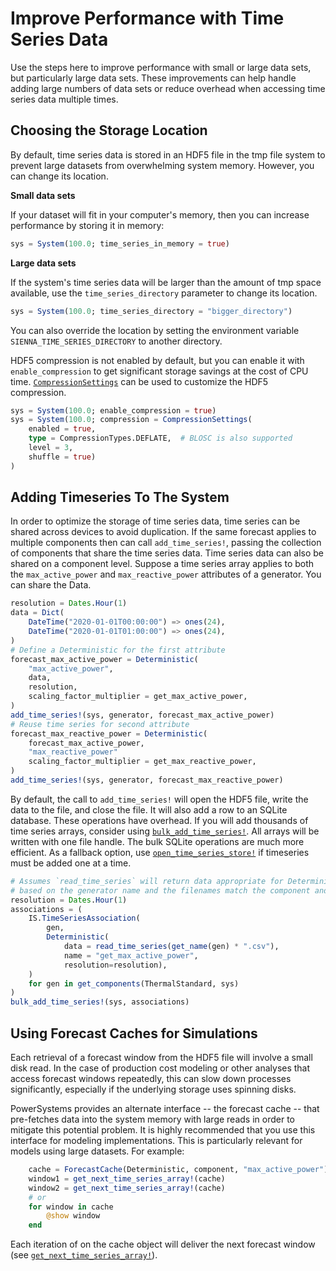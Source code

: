 # Improve Performance with Time Series Data

Use the steps here to improve performance with small or large data sets, but
particularly large data sets. These improvements can help handle adding
large numbers of data sets or reduce overhead when accessing time series data
multiple times. 

## Choosing the Storage Location

By default, time series data is stored in an HDF5 file in the tmp file system to prevent
large datasets from overwhelming system memory. However, you can change its location.

**Small data sets**

If your dataset will fit in your computer's memory, then you can increase
performance by storing it in memory:

```julia
sys = System(100.0; time_series_in_memory = true)
```

**Large data sets**

If the system's time series data will be larger than the amount of tmp space available, use
the `time_series_directory` parameter to change its location.
```julia
sys = System(100.0; time_series_directory = "bigger_directory")
```
You can also override the location by setting the environment
variable `SIENNA_TIME_SERIES_DIRECTORY` to another directory.

HDF5 compression is not enabled by default, but you can enable
it with `enable_compression` to get significant storage savings at the cost of CPU time.
[`CompressionSettings`](@ref) can be used to customize the HDF5 compression.

```julia
sys = System(100.0; enable_compression = true)
sys = System(100.0; compression = CompressionSettings(
    enabled = true,
    type = CompressionTypes.DEFLATE,  # BLOSC is also supported
    level = 3,
    shuffle = true)
)
```

## Adding Timeseries To The System

In order to optimize the storage of time series data, time series can be shared
across devices to avoid duplication. If the same forecast applies to multiple
components then can call `add_time_series!`, passing the collection of
components that share the time series data.
Time series data can also be shared on a component level. Suppose a time series array applies to
both the `max_active_power` and `max_reactive_power` attributes of a generator. You can share the
Data. 

```julia
resolution = Dates.Hour(1)
data = Dict(
    DateTime("2020-01-01T00:00:00") => ones(24),
    DateTime("2020-01-01T01:00:00") => ones(24),
)
# Define a Deterministic for the first attribute
forecast_max_active_power = Deterministic(
    "max_active_power",
    data,
    resolution,
    scaling_factor_multiplier = get_max_active_power,
)
add_time_series!(sys, generator, forecast_max_active_power)
# Reuse time series for second attribute
forecast_max_reactive_power = Deterministic(
    forecast_max_active_power,
    "max_reactive_power"
    scaling_factor_multiplier = get_max_reactive_power,
)
add_time_series!(sys, generator, forecast_max_reactive_power)
```

By default, the call to `add_time_series!` will open the HDF5 file, write the data to the file,
and close the file. It will also add a row to an SQLite database. These operations have overhead.
If you will add thousands of time series arrays, consider using [`bulk_add_time_series!`](@ref).
All arrays will be written with one file handle. The
bulk SQLite operations are much more efficient. As a fallback option, use
[`open_time_series_store!`](ref) if timeseries must be added one at a time.

```julia
# Assumes `read_time_series` will return data appropriate for Deterministic forecasts
# based on the generator name and the filenames match the component and time series names.
resolution = Dates.Hour(1)
associations = (
    IS.TimeSeriesAssociation(
        gen,
        Deterministic(
            data = read_time_series(get_name(gen) * ".csv"),
            name = "get_max_active_power",
            resolution=resolution),
    )
    for gen in get_components(ThermalStandard, sys)
)
bulk_add_time_series!(sys, associations)
```

## Using Forecast Caches for Simulations

Each retrieval of a forecast window from the HDF5 file will involve a small disk read.
In the case of production cost modeling or other analyses that access
forecast windows repeatedly, this can slow down processes significantly, especially if the
underlying storage uses spinning disks.

PowerSystems provides an alternate interface -- the forecast cache -- that pre-fetches data
into the system memory with large reads in order to mitigate this potential problem.
It is highly recommended that you use this interface for modeling implementations. This is
particularly relevant for models using large datasets.
For example:
```julia
    cache = ForecastCache(Deterministic, component, "max_active_power")
    window1 = get_next_time_series_array!(cache)
    window2 = get_next_time_series_array!(cache)
    # or
    for window in cache
        @show window
    end
```
Each iteration of on the cache object will deliver the next forecast window (see
[`get_next_time_series_array!`](@ref)).





